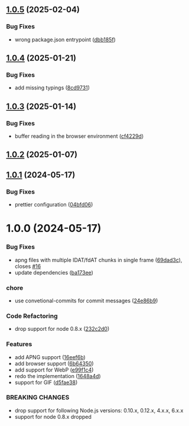 ## [1.0.5](https://github.com/FRSOURCE/is-animated/compare/v1.0.4...v1.0.5) (2025-02-04)


### Bug Fixes

* wrong package.json entrypoint ([dbb185f](https://github.com/FRSOURCE/is-animated/commit/dbb185fecbd400cdad08f847c4b0e48e26edb469))

## [1.0.4](https://github.com/FRSOURCE/is-animated/compare/v1.0.3...v1.0.4) (2025-01-21)


### Bug Fixes

* add missing typings ([8cd9731](https://github.com/FRSOURCE/is-animated/commit/8cd97314a05ef7ee0929cfc42573747971279a68))

## [1.0.3](https://github.com/FRSOURCE/is-animated/compare/v1.0.2...v1.0.3) (2025-01-14)


### Bug Fixes

* buffer reading in the browser environment ([cf4229d](https://github.com/FRSOURCE/is-animated/commit/cf4229d1c3a68ce5dcb702c231bceb487308bd08))

## [1.0.2](https://github.com/FRSOURCE/is-animated/compare/v1.0.1...v1.0.2) (2025-01-07)

## [1.0.1](https://github.com/FRSOURCE/is-animated/compare/v1.0.0...v1.0.1) (2024-05-17)


### Bug Fixes

* prettier configuration ([04bfd06](https://github.com/FRSOURCE/is-animated/commit/04bfd06eeca8bd0ba4267aa7d3fa220e7ebacfc0))

# 1.0.0 (2024-05-17)


### Bug Fixes

* apng files with multiple IDAT/fdAT chunks in single frame ([69dad3c](https://github.com/FRSOURCE/is-animated/commit/69dad3cdf9622cc0bde4ee8c716366b0eef7e627)), closes [#16](https://github.com/FRSOURCE/is-animated/issues/16)
* update dependencies ([ba173ee](https://github.com/FRSOURCE/is-animated/commit/ba173ee0dff871f43a44ce6b5d94424dcbd100f0))


### chore

* use convetional-commits for commit messages ([24e86b9](https://github.com/FRSOURCE/is-animated/commit/24e86b93ccfcafa544b0572151c601ce234b3c16))


### Code Refactoring

* drop support for node 0.8.x ([232c2d0](https://github.com/FRSOURCE/is-animated/commit/232c2d0c5553cb2446ed14deeaf324b9ed0f343a))


### Features

* add APNG support ([16eef6b](https://github.com/FRSOURCE/is-animated/commit/16eef6b1c5b213f5be7cf3956363805c23640268))
* add browser support ([6b64350](https://github.com/FRSOURCE/is-animated/commit/6b64350c53a4cff15db385246eb2ffb11c0fb872))
* add support for WebP ([e99f1c4](https://github.com/FRSOURCE/is-animated/commit/e99f1c4b8cd5ef783d525f0d287b3e7063bd0364))
* redo the implementation ([1648a4d](https://github.com/FRSOURCE/is-animated/commit/1648a4d68c87bd68ffe2e7a687cfea7dfc73f918))
* support for GIF ([d5fae38](https://github.com/FRSOURCE/is-animated/commit/d5fae38c9f8e84dec1ab71e9c61d78eccc21d5b9))


### BREAKING CHANGES

* drop support for following Node.js versions: 0.10.x, 0.12.x, 4.x.x, 6.x.x
* support for node 0.8.x dropped
